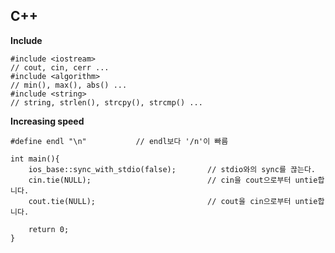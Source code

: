 ## C++
**Include**

    #include <iostream>
    // cout, cin, cerr ...
    #include <algorithm>
    // min(), max(), abs() ...
    #include <string>
    // string, strlen(), strcpy(), strcmp() ...

**Increasing speed**

    #define endl "\n"			// endl보다 '/n'이 빠름
    
    int main(){
	    ios_base::sync_with_stdio(false);		// stdio와의 sync를 끊는다.
	    cin.tie(NULL);							// cin을 cout으로부터 untie합니다.
	    cout.tie(NULL);							// cout을 cin으로부터 untie합니다.
	    
	    return 0;
    }
